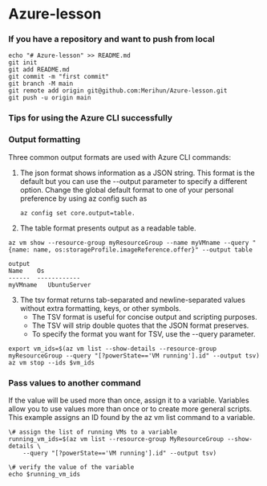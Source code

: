 # Azure-lesson

### If you have a repository and want to push from local
```
echo "# Azure-lesson" >> README.md
git init
git add README.md
git commit -m "first commit"
git branch -M main
git remote add origin git@github.com:Merihun/Azure-lesson.git
git push -u origin main
```
### Tips for using the Azure CLI successfully

### Output formatting

Three common output formats are used with Azure CLI commands:

1. The json format shows information as a JSON string.
    This format is the default but you can use the --output parameter to specify a different option.
    Change the global default format to one of your personal preference by using az config such as 
    ```
    az config set core.output=table.
    ```
2. The table format presents output as a readable table. 
```
az vm show --resource-group myResourceGroup --name myVMname --query "{name: name, os:storageProfile.imageReference.offer}" --output table

output
Name    Os
------  ------------
myVMname   UbuntuServer

```
3. The tsv format returns tab-separated and newline-separated values without extra formatting, keys, or other symbols.
    - The TSV format is useful for concise output and scripting purposes.
    - The TSV will strip double quotes that the JSON format preserves.
    - To specify the format you want for TSV, use the --query parameter.
```
export vm_ids=$(az vm list --show-details --resource-group myResourceGroup --query "[?powerState=='VM running'].id" --output tsv)
az vm stop --ids $vm_ids
```

### Pass values to another command
If the value will be used more than once, assign it to a variable. Variables allow you to use values more than once or to create more general scripts. This example assigns an ID found by the az vm list command to a variable.
```
\# assign the list of running VMs to a variable
running_vm_ids=$(az vm list --resource-group MyResourceGroup --show-details \
    --query "[?powerState=='VM running'].id" --output tsv)

\# verify the value of the variable
echo $running_vm_ids
```
